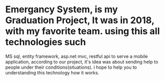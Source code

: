 # Emergancy System, is my Graduation Project, It was in 2018, with my favorite team. using this all technologies such 
MS sql, entity framework, asp.net mvc, restful api to serve a mobile application, according to our project, 
it's idea was about sending help to people under their conditions(situations).
i hope to help you to understanding this technology how it works.
